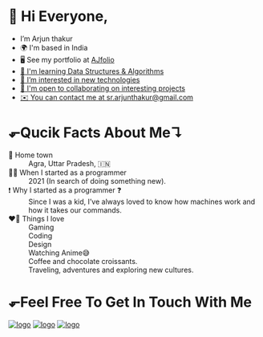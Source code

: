 <h1>👋 Hi Everyone,</h1>
<ul>
<li>I’m Arjun thakur</li>
<li>🌍 I'm based in India</li>
<li>🖥️ See my portfolio at <a href="https://arjun1thakur.github.io/Single-page-detail/">AJfolio</li>
<li>🧠 I'm learning Data Structures & Algorithms</li>
<li>👀 I’m interested in new technologies</li>
<li>🤝 I'm open to collaborating on interesting projects</li>
<li>✉️ You can contact me at <a href="mailto:sr.arjunthakur@gmail.com">sr.arjunthakur@gmail.com</a></li>
</ul>
<h1>⬐Qucik Facts About Me↴</h1>
<dl>
<dt>🏡 Home town</dt>
  <dd>Agra, Uttar Pradesh, 🇮🇳</dd>
<dt>👨‍💻 When I started as a programmer</dt>
  <dd>2021 (In search of doing something new).</dd>
<dt>❗ Why I started as a programmer ❓</dt>
  <dd>Since I was a kid, I’ve always loved to know how machines work and how it takes our commands.</dd>
<dt>❤️‍🔥 Things I love</dt>
  <dd>Gaming <br>
    Coding  <br>
    Design  <br>
    Watching Anime😅    <br>
    Coffee and chocolate croissants.    <br>
    Traveling, adventures and exploring new cultures.</dd>
</dl>
<h1>⬐Feel Free To Get In Touch With Me</h1>
<a href="https://www.facebook.com/A.arjunthakur1/" target="_blank"><img src="https://img.shields.io/badge/Facebook-%231877F2.svg?style=for-the-badge&logo=Facebook&logoColor=white" alt="logo"></a>
<a href="https://www.instagram.com/aj_ajju_thakur/" target="_blank"><img src="https://img.shields.io/badge/Instagram-%23E4405F.svg?style=for-the-badge&logo=Instagram&logoColor=white" alt="logo"></a>
<a href="https://wa.me/8433075934?text=Hii" target="_blank"><img src="https://img.shields.io/badge/WhatsApp-25D366?style=for-the-badge&logo=whatsapp&logoColor=white" alt="logo"></a>
